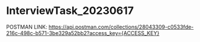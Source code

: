 # InterviewTask_20230617

POSTMAN LINK: https://api.postman.com/collections/28043309-c0533fde-216c-498c-b571-3be329a52bb2?access_key={ACCESS_KEY}
